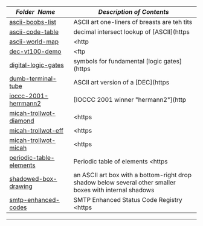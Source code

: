 |&nbsp;&nbsp;&nbsp;&nbsp;_Folder&nbsp;&nbsp;Name_&nbsp;&nbsp;&nbsp;&nbsp;| _Description of Contents_
|:----------------|--------------------------------------------------------------------------------------------------------------------------------------------------------
| [ascii-boobs-list](ascii-boobs-list) |  ASCII art one-liners of breasts are teh tits 
| [ascii-code-table](ascii-code-table) |  decimal intersect lookup of [ASCII](https 
| [ascii-world-map](ascii-world-map) |  <http 
| [dec-vt100-demo](dec-vt100-demo) |  <ftp 
| [digital-logic-gates](digital-logic-gates) |  symbols for fundamental [logic gates](https 
| [dumb-terminal-tube](dumb-terminal-tube) |  ASCII art version of a [DEC](https 
| [ioccc-2001-herrmann2](ioccc-2001-herrmann2) |  [IOCCC 2001 winner "hermann2"](http 
| [micah-trollwot-diamond](micah-trollwot-diamond) |  <https 
| [micah-trollwot-eff](micah-trollwot-eff) |  <https 
| [micah-trollwot-micah](micah-trollwot-micah) |  <https 
| [periodic-table-elements](periodic-table-elements) |  Periodic table of elements <https 
| [shadowed-box-drawing](shadowed-box-drawing) |  an ASCII art box with a bottom-right drop shadow below several other smaller boxes with internal shadows 
| [smtp-enhanced-codes](smtp-enhanced-codes) |  SMTP Enhanced Status Code Registry <https 

* * *

